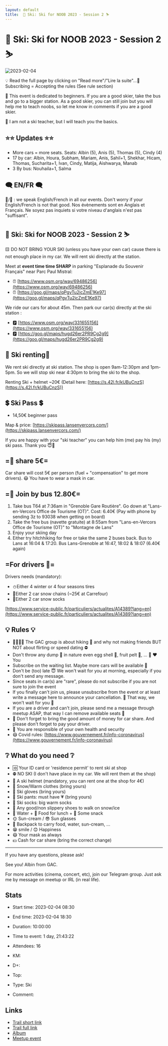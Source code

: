 ```yaml
---
layout: default
title:  🎿 Ski: Ski for NOOB 2023 - Session 2 ⛷
---
```


#  🎿 Ski: Ski for NOOB 2023 - Session 2 ⛷

![2023-02-04](/Stats/img/orig/2023-02-04.jpg)

💡 Read the full page by clicking on "Read more"/"Lire la suite"...💜
Subscribing = Accepting the rules (See rule section)

🔺 This event is dedicated to beginners. If you are a good skier, take the bus and go to a bigger station. As a good skier, you can still join but you will help me to teach noobs, so let me know in comments if you are a good skier.

👀 I am not a ski teacher, but I will teach you the basics.

## ⭐⭐ Updates ⭐⭐

* More cars = more seats. Seats: Albin (5), Anis (5), Thomas (5), Cindy (4)
* 17 by car: Albin, Houra, Subham, Mariam, Anis, Sahil+1, Shekhar, Hicam, Thomas, Sucharita+1, Ivan, Cindy, Matija, Aishwarya, Manab
* 3 By bus: Nouhaila+1, Salma

## 🗨️ EN/FR 🗨️
🦅/🐓 : we speak English/French in all our events. Don't worry if your English/French is not that good. Nos évènements sont en Anglais et Français. Ne soyez pas inquiets si votre niveau d'anglais n'est pas "suffisant".

## 🎿 Ski: Ski for NOOB 2023 - Session 2 ⛷
🟨 DO NOT BRING YOUR SKI (unless you have your own car) cause there is not enough place in my car. We will rent ski directly at the station.

Meet at **event time time SHARP** in parking "Esplanade du Souvenir Français" near Parc Paul Mistral:

* ⏰ [https://www.osm.org/way/69486256](https://www.osm.org/way/69486256)
* ⏰ [https://goo.gl/maps/qPgvTu2icZmE1Ke97](https://goo.gl/maps/qPgvTu2icZmE1Ke97)

We ride our cars for about 45m. Then park our car(s) directly at the ski station :

* 🅿️ [https://www.osm.org/way/331655156](https://www.osm.org/way/331655156)
* 🅿️ [https://goo.gl/maps/hugd26er2PR9Cg2g9](https://goo.gl/maps/hugd26er2PR9Cg2g9)

## 🎿 Ski renting🎿
We rent ski directly at ski station. The shop is open 9am-12:30pm and 1pm-5pm. So we will stop ski near 4:30pm to bring the ski to the shop.

Renting Ski + helmet \~20€ (Detail here: [https://s.42l.fr/kUBuCnzS](https://s.42l.fr/kUBuCnzS))

## 💲 Ski Pass 💲

* 14,50€ beginner pass

Map & price: [https://skipass.lansenvercors.com/](https://skipass.lansenvercors.com/)

If you are happy with your "ski teacher" you can help him (me) pay his (my) ski pass. Thank you 😇💙

## =🚗 share 5€=
Car share will cost 5€ per person (fuel + "compensation" to get more drivers). 😷 You have to wear a mask in car.

## =🚌 Join by bus 12.80€=

1. Take bus T64 at 7:36am in "Grenoble Gare Routière". Go down at "Lans-en-Vercors Office de Tourisme (OT)". Cost: 6.40€ (Pay with phone by sending 3z to 93038 when getting on board)
2. Take the free bus (navette gratuite) at 8:55am from "Lans-en-Vercors Office de Tourisme (OT)" to "Montagne de Lans"
3. Enjoy your skiing day
4. Either try hitchhiking for free or take the same 2 buses back. Bus to Lans at 16:04 & 17:20. Bus Lans-Grenoble at 16:47, 18:02 & 18:07 (6.40€ again)

## =For drivers 🚗=
Drivers needs (mandatory):

* ⛄Either 4 winter or 4 four seasons tires
* 🔗Either 2 car snow chains (\~25€ at Carrefour)
* 🧦Either 2 car snow socks

[https://www.service-public.fr/particuliers/actualites/A14389?lang=en](https://www.service-public.fr/particuliers/actualites/A14389?lang=en)

## 💡 Rules 💡

* 🚶‍♀️🚶‍♂️ The GAC group is about hiking 🥾 and why not making friends BUT NOT about flirting or speed dating ⛔
* Don't throw any dump 🚮 in nature even egg shell 🥚, fruit pelt 🍌, ... 🌳 ❤️ You
* Subscribe on the waiting list. Maybe more cars will be available 🚗
* Don't be (too) late 😇 We won't wait for you at morning, especially if you don't send any message.
* Since seats in car(s) are "rare", please do not subscribe if you are not sure to join the event
* If you finally can't join us, please unsubscribe from the event or at least write a message here to announce your cancellation. 💜 That way, we won't wait for you 💜
* If you are a driver and can't join, please send me a message through meetup ASAP, that way I can remove available seats 🚗
* 🚗 Don't forget to bring the good amount of money for car share. And please don't forget to pay your driver.
* 💟 You are responsible of your own health and security
* 😷 Covid rules: [https://www.gouvernement.fr/info-coronavirus](https://www.gouvernement.fr/info-coronavirus)

## ❔ What do you need ❔

* 🆔 Your ID card or 'residence permit' to rent ski at shop
* ⛔ NO SKI (I don't have place in my car. We will rent them at the shop)
* 🧢 A ski helmet (mandatory, you can rent one at the shop for 4€)
* 🧥 Snow/Warm clothes (bring yours)
* 🧤 Ski gloves (bring yours)
* 👖 Ski pants: must have 💗 (bring yours)
* 🧦 Ski socks: big warm socks
* 🥾 Any good/non slippery shoes to walk on snow/ice
* 🧃 Water + 🥪 Food for lunch + 🍫 Some snack
* 🌞 Sun-cream / 😎 Sun glasses
* 🎒 Backpack to carry food, water, sun-cream, ...
* 😁 smile / 😊 Happiness
* 😷 Your mask as always
* 💵 Cash for car share (bring the correct change)

***

If you have any questions, please ask!

See you! Albin from GAC.

For more activities (cinema, concert, etc), join our Telegram group. Just ask me by message on meetup or IRL (in real life).

## Stats

- Start time: 2023-02-04 08:30
- End time: 2023-02-04 18:30
- Duration: 10:00:00
- Time to event: 1 day, 21:43:22
- Attendees: 16

- KM: 
- D+: 
- Top: 
- Type: Ski
- Comment: 

## Links

- [Trail short link]()
- [Trail full link]()
- [Album](https://binnette.github.io/GacImg2023/2023-02-04-🎿-Ski-Ski-for-NOOB-2023-Session-2-⛷.html)
- [Meetup event](https://www.meetup.com/grenoble-adventure-club-english-french/events/291354450/)
